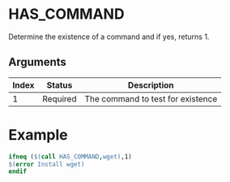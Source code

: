 # HAS_COMMAND

Determine the existence of a command and if yes, returns 1.

## Arguments

| Index | Status | Description |
|-------|--------|-------------|
| 1 | Required | The command to test for existence |

# Example

```makefile
ifneq ($(call HAS_COMMAND,wget),1)
$(error Install wget)
endif
```

